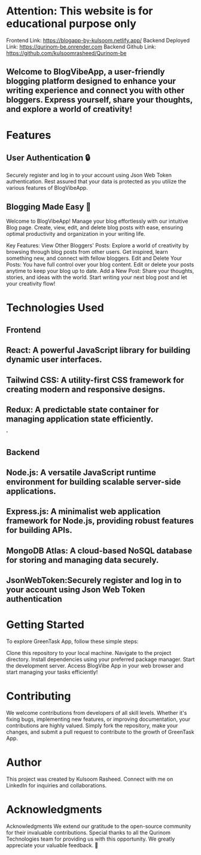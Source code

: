 
# Attention: This website is for educational purpose only

Frontend Link: https://blogapp-by-kulsoom.netlify.app/
Backend Deployed Link: https://qurinom-be.onrender.com
Backend Github Link: https://github.com/kulsoomrasheed/Qurinom-be

## Welcome to BlogVibeApp, a user-friendly blogging platform designed to enhance your writing experience and connect you with other bloggers. Express yourself, share your thoughts, and explore a world of creativity!

# Features

## User Authentication 🔒

Securely register and log in to your account using Json Web Token authentication. Rest assured that your data is protected as you utilize the various features of BlogVibeApp.

## Blogging Made Easy 📝

Welcome to BlogVibeApp! Manage your blog effortlessly with our intuitive Blog page. Create, view, edit, and delete blog posts with ease, ensuring optimal productivity and organization in your writing life.

Key Features:
View Other Bloggers' Posts:
Explore a world of creativity by browsing through blog posts from other users. Get inspired, learn something new, and connect with fellow bloggers.
Edit and Delete Your Posts:
You have full control over your blog content. Edit or delete your posts anytime to keep your blog up to date.
Add a New Post:
Share your thoughts, stories, and ideas with the world. Start writing your next blog post and let your creativity flow!

# Technologies Used

## Frontend

## React: A powerful JavaScript library for building dynamic user interfaces.
## Tailwind CSS: A utility-first CSS framework for creating modern and responsive designs.
## Redux: A predictable state container for managing application state efficiently.
'
## Backend
## Node.js: A versatile JavaScript runtime environment for building scalable server-side applications.
## Express.js: A minimalist web application framework for Node.js, providing robust features for building APIs.
## MongoDB Atlas: A cloud-based NoSQL database for storing and managing data securely.
## JsonWebToken:Securely register and log in to your account using Json Web Token authentication

# Getting Started

To explore GreenTask App, follow these simple steps:

Clone this repository to your local machine.
Navigate to the project directory.
Install dependencies using your preferred package manager.
Start the development server.
Access BlogVibe App in your web browser and start managing your tasks efficiently!


# Contributing

We welcome contributions from developers of all skill levels. Whether it's fixing bugs, implementing new features, or improving documentation, your contributions are highly valued. Simply fork the repository, make your changes, and submit a pull request to contribute to the growth of GreenTask App.

# Author

This project was created by Kulsoom Rasheed. Connect with me on LinkedIn for inquiries and collaborations.

# Acknowledgments

Acknowledgments We extend our gratitude to the open-source community for their invaluable contributions. Special thanks to all the Qurinom Technologies team for providing us with this opportunity. We greatly appreciate your valuable feedback. 🙏
